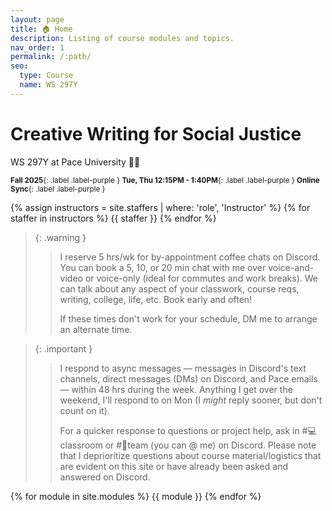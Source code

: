 ```yaml
---
layout: page
title: 🏠 Home
description: Listing of course modules and topics.
nav_order: 1
permalink: /:path/
seo:
  type: Course
  name: WS 297Y
---
```


# Creative Writing for Social Justice
<p class="fs-6 fw-300">WS 297Y at Pace University 👋🏾</p>


<small>**Fall 2025**{: .label .label-purple } **Tue, Thu 12:15PM - 1:40PM**{: .label .label-purple } **Online Sync**{: .label .label-purple }</small>


{% assign instructors = site.staffers | where: 'role', 'Instructor' %}
{% for staffer in instructors %}
{{ staffer }}
{% endfor %}

> {: .warning }
> > I reserve 5 hrs/wk for by-appointment coffee chats on Discord. You can book a 5, 10, or 20 min chat with me over voice-and-video or voice-only (ideal for commutes and work breaks). We can talk  about any aspect of your classwork, course reqs, writing, college, life, etc. Book early and often! 
> >
> > If these times don't work for your schedule, DM me to arrange an alternate time. 

> {: .important }
> > I respond to async messages — messages in Discord's text channels, direct messages (DMs) on Discord, and Pace emails — within 48 hrs during the week. Anything I get over the weekend, I'll respond to on Mon (I *might* reply sooner, but don't count on it). 
> >
> > For a quicker response to questions or project help, ask in #💻classroom or #🔢team (you can @ me) on Discord. Please note that I deprioritize questions about course material/logistics that are evident on this site or have already been asked and answered on Discord.

{% for module in site.modules %}
{{ module }}
{% endfor %}